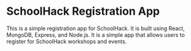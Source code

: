 # SchoolHack Registration App

This is a simple registration app for SchoolHack. It is built using React, MongoDB, Express, and Node.js.
It is a simple app that allows users to register for SchoolHack workshops and events.



